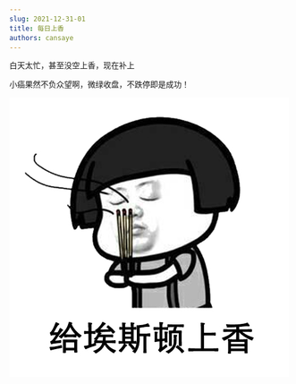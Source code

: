 ```yaml
---
slug: 2021-12-31-01
title: 每日上香
authors: cansaye
---
```


白天太忙，甚至没空上香，现在补上

<!--truncate-->

小癌果然不负众望啊，微绿收盘，不跌停即是成功！

![IMAGE](../aisidun.jpg)
